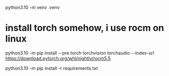 python3.10 -m venv .venv

# install torch somehow, i use rocm on linux

python3.10 -m pip install --pre torch torchvision torchaudio --index-url https://download.pytorch.org/whl/nightly/rocm5.5

python3.10 -m pip install -r requirements.txt
